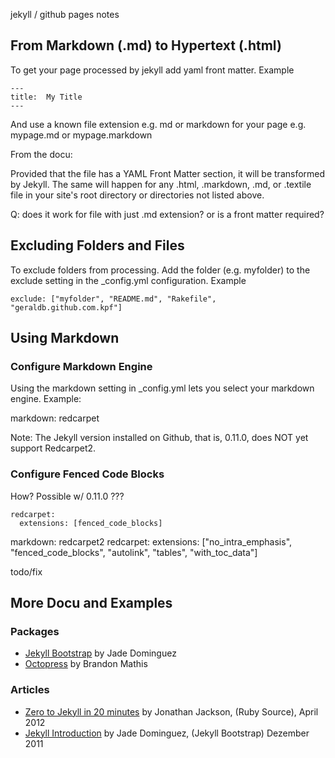 
jekyll / github pages notes

## From Markdown (.md) to Hypertext (.html)

To get your page processed by jekyll add yaml front matter. Example

    ---
    title:  My Title
    ---

And use a known file extension e.g. md or markdown for your page e.g. mypage.md or mypage.markdown 


From the docu:

Provided that the file has a YAML Front Matter section, it will be transformed by Jekyll. The same will happen for any .html, .markdown, .md, or .textile file in your site's root directory or directories not listed above.

Q: does it work for file with just .md extension? or is a front matter required?


## Excluding Folders and Files

To exclude folders from processing. Add the folder (e.g. myfolder) to the exclude setting in the _config.yml 
configuration. Example

    exclude: ["myfolder", "README.md", "Rakefile", "geraldb.github.com.kpf"]


## Using Markdown

### Configure Markdown Engine

Using the markdown setting in _config.yml lets you select your markdown engine. Example:

   markdown: redcarpet


Note: The Jekyll version installed on Github, that is, 0.11.0, does NOT yet support
   Redcarpet2.

### Configure Fenced Code Blocks 

How? Possible w/ 0.11.0 ???


    redcarpet:
      extensions: [fenced_code_blocks]

markdown: redcarpet2
redcarpet:
  extensions: ["no_intra_emphasis", "fenced_code_blocks", "autolink", "tables",     "with_toc_data"]

todo/fix

## More Docu and Examples

### Packages 

* [Jekyll Bootstrap](http://jekyllbootstrap.com) by Jade Dominguez 
* [Octopress](http://octopress.org) by Brandon Mathis

### Articles

* [Zero to Jekyll in 20 minutes](http://rubysource.com/zero-to-jekyll-in-20-minutes) by Jonathan Jackson, (Ruby Source), April 2012
* [Jekyll Introduction](http://jekyllbootstrap.com/lessons/jekyll-introduction.html) by Jade Dominguez, (Jekyll Bootstrap) Dezember 2011
 

